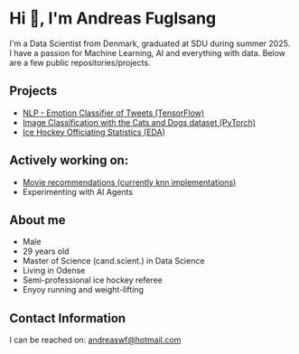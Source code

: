# Hi 👋, I'm Andreas Fuglsang
I'm a Data Scientist from Denmark, graduated at SDU during summer 2025.
I have a passion for Machine Learning, AI and everything with data. Below are a few public repositories/projects.


## Projects
- [NLP - Emotion Classifier of Tweets (TensorFlow)](https://github.com/andreaswf/nlp-emotion-classifier)
- [Image Classification with the Cats and Dogs dataset (PyTorch)](https://github.com/andreaswf/cat-dog-image-classifier)
- [Ice Hockey Officiating Statistics (EDA)](https://github.com/andreaswf/ice-hockey-referee-stats)




## Actively working on:
- [Movie recommendations (currently knn implementations)](https://github.com/andreaswf/movie-recommender)
- Experimenting with AI Agents


## About me
- Male
- 29 years old
- Master of Science (cand.scient.) in Data Science
- Living in Odense 
- Semi-professional ice hockey referee
- Enyoy running and weight-lifting


## Contact Information
I can be reached on:
andreaswf@hotmail.com


<!--
**andreaswf/andreaswf** is a ✨ _special_ ✨ repository because its `README.md` (this file) appears on your GitHub profile.

Here are some ideas to get you started:

- 🔭 I’m currently working on ...
- 🌱 I’m currently learning ...
- 👯 I’m looking to collaborate on ...
- 🤔 I’m looking for help with ...
- 💬 Ask me about ...
- 📫 How to reach me: ...
- 😄 Pronouns: ...
- ⚡ Fun fact: ...
-->
